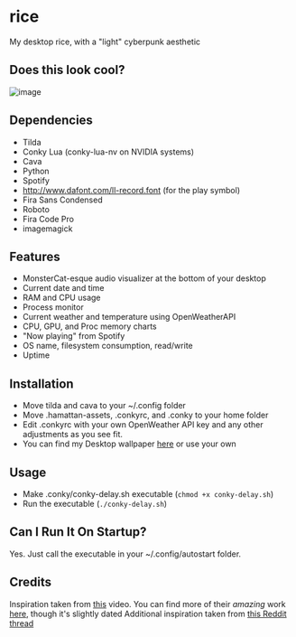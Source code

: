 # rice
My desktop rice, with a "light" cyberpunk aesthetic

## Does this look cool?
![image](https://github.com/anishgoyal1108/rice/assets/90469168/c4bcaf59-9a82-4a93-b4db-bf04d6721ad2)

## Dependencies
* Tilda
* Conky Lua (conky-lua-nv on NVIDIA systems)
* Cava
* Python
* Spotify
* http://www.dafont.com/ll-record.font (for the play symbol)
* Fira Sans Condensed
* Roboto
* Fira Code Pro
* imagemagick

## Features
* MonsterCat-esque audio visualizer at the bottom of your desktop
* Current date and time
* RAM and CPU usage
* Process monitor
* Current weather and temperature using OpenWeatherAPI
* CPU, GPU, and Proc memory charts
* "Now playing" from Spotify
* OS name, filesystem consumption, read/write
* Uptime

## Installation
* Move tilda and cava to your ~/.config folder
* Move .hamattan-assets, .conkyrc, and .conky to your home folder
* Edit .conkyrc with your own OpenWeather API key and any other adjustments as you see fit.
* You can find my Desktop wallpaper [here](https://imgur.com/a/wX1cq0I) or use your own

## Usage
* Make .conky/conky-delay.sh executable (`chmod +x conky-delay.sh`)
* Run the executable (`./conky-delay.sh`)

## Can I Run It On Startup?
Yes. Just call the executable in your ~/.config/autostart folder. 

## Credits
Inspiration taken from [this](https://www.youtube.com/watch?v=1uHQ1493c04) video. You can find more of their *amazing* work [here](https://github.com/sysadmin-info), though it's slightly dated
Additional inspiration taken from [this Reddit thread](https://www.reddit.com/r/unixporn/comments/1200h9o/i3wm_black_and_white_minimalist_rice/)
